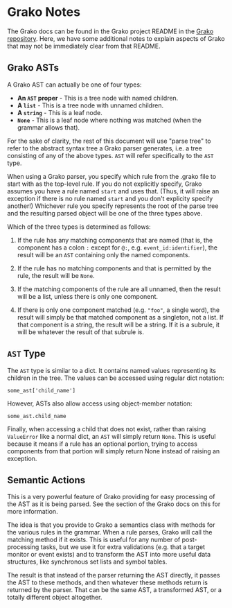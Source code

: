 Grako Notes
===========

The Grako docs can be found in the Grako project README in the [Grako
repository](https://bitbucket.org/neogeny/grako/src/default/). Here, we have
some additional notes to explain aspects of Grako that may not be immediately
clear from that README.

Grako ASTs
----------

A Grako AST can actually be one of four types:

* **An `AST` proper** - This is a tree node with named children.
* **A `list`** - This is a tree node with unnamed children.
* **A `string`** - This is a leaf node.
* **`None`** - This is a leaf node where nothing was matched (when the grammar
allows that).

For the sake of clarity, the rest of this document will use "parse tree" to
refer to the abstract syntax tree a Grako parser generates, i.e. a tree
consisting of any of the above types. `AST` will refer specifically to the `AST`
type.

When using a Grako parser, you specify which rule from the .grako file to start
with as the top-level rule. If you do not explicitly specify, Grako assumes you
have a rule named `start` and uses that. (Thus, it will raise an exception if
there is no rule named `start` and you don't explicity specify another!)
Whichever rule you specify represents the root of the parse tree and the
resulting parsed object will be one of the three types above.

Which of the three types is determined as follows:

1. If the rule has any matching components that are named (that is, the
component has a colon `:` except for `@:`, e.g. `event_id:identifier`), the
result will be an `AST` containing only the named components.

2. If the rule has no matching components and that is permitted by the rule, the
result will be `None`.

3. If the matching components of the rule are all unnamed, then the result will
be a list, unless there is only one component.

4. If there is only one component matched (e.g. `"foo"`, a single word), the
result will simply be that matched component as a singleton, not a list. If that
component is a string, the result will be a string. If it is a subrule, it will
be whatever the result of that subrule is.

`AST` Type
----------

The `AST` type is similar to a dict. It contains named values representing its
children in the tree. The values can be accessed using regular dict notation:

    some_ast['child_name']

However, ASTs also allow access using object-member notation:

    some_ast.child_name

Finally, when accessing a child that does not exist, rather than raising
`ValueError` like a normal dict, an `AST` will simply return `None`. This is
useful because it means if a rule has an optional portion, trying to access
components from that portion will simply return None instead of raising an
exception.

Semantic Actions
----------------

This is a very powerful feature of Grako providing for easy processing of the
AST as it is being parsed. See the section of the Grako docs on this for more
information.

The idea is that you provide to Grako a semantics class with methods for the
various rules in the grammar. When a rule parses, Grako will call the matching
method if it exists. This is useful for any number of post-processing tasks,
but we use it for extra validations (e.g. that a target monitor or event exists)
and to transform the AST into more useful data structures, like synchronous set
lists and symbol tables.

The result is that instead of the parser returning the AST directly, it passes
the AST to these methods, and then whatever these methods return is returned by
the parser. That can be the same AST, a transformed AST, or a totally different
object altogether.

